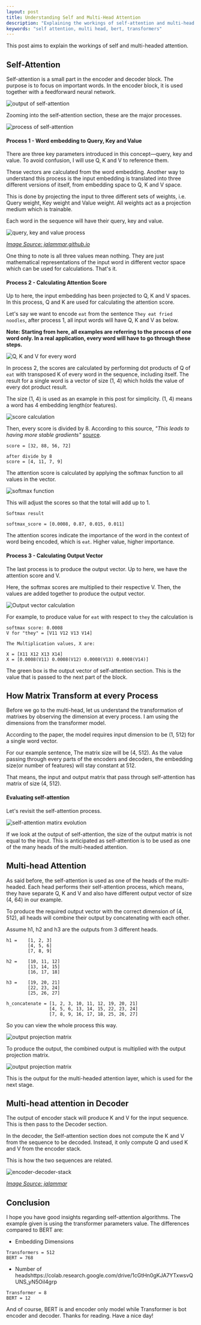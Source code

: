 ```yaml
---
layout: post
title: Understanding Self and Multi-Head Attention
description: "Explaining the workings of self-attention and multi-head attention"
keywords: "self attention, multi head, bert, transformers"
---
```


This post aims to explain the workings of self and multi-headed attention.


## Self-Attention

Self-attention is a small part in the encoder and decoder block. The purpose is to focus on important words. In the encoder block, it is used together with a feedforward neural network.

![output of self-attention](/assets/images/self-attention-input-output.png)

Zooming into the self-attention section, these are the major processes.

![process of self-attention](/assets/images/self-attention-process.png)


#### Process 1 - Word embedding to Query, Key and Value

There are three key parameters introduced in this concept—query, key and value. To avoid confusion, I will use Q, K and V to reference them.

These vectors are calculated from the word embedding. Another way to understand this process is the input embedding is translated into three different versions of itself, from embedding space to Q, K and V space.

This is done by projecting the input to three different sets of weights, i.e. Query weight, Key weight and Value weight. All weights act as a projection medium which is trainable. 

Each word in the sequence will have their query, key and value. 

![query, key and value process](/assets/images/transformer_self_attention_vec.png)

[*Image Source: jalammar.github.io*](https://jalammar.github.io/illustrated-transformer/)

One thing to note is all three values mean nothing. They are just mathematical representations of the input word in different vector space which can be used for calculations. That's it.


#### Process 2 - Calculating Attention Score

Up to here, the input embedding has been projected to Q, K and V spaces. In this process, Q and K are used for calculating the attention score. 

Let's say we want to encode ```eat``` from the sentence ```They eat fried noodles```, after process 1, all input words will have Q, K and V as below.

__Note: Starting from here, all examples are referring to the process of one word only. In a real application, every word will have to go through these steps.__

![Q, K and V for every word](/assets/images/qkv_result.png)

In process 2, the scores are calculated by performing dot products of Q of ```eat``` with transposed K of every word in the sequence, including itself. The result for a single word is a vector of size (1, 4) which holds the value of every dot product result.

The size (1, 4) is used as an example in this post for simplicity. (1, 4) means a word has 4 embedding length(or features). 

![score calculation](/assets/images/score_calculation.png)

Then, every score is divided by 8. According to this source, *"This leads to having more stable gradients"* [source](https://jalammar.github.io/illustrated-transformer/). 

```
score = [32, 88, 56, 72]

after divide by 8
score = [4, 11, 7, 9]
```
The attention score is calculated by applying the softmax function to all values in the vector.

![softmax function](/assets/images/softmax_function.png)

This will adjust the scores so that the total will add up to 1.

```
Softmax result

softmax_score = [0.0008, 0.87, 0.015, 0.011]

```
The attention scores indicate the importance of the word in the context of word being encoded, which is ```eat```. Higher value, higher importance.


#### Process 3 - Calculating Output Vector

The last process is to produce the output vector. Up to here, we have the attention score and V. 

Here, the softmax scores are multiplied to their respective V. Then, the values are added together to produce the output vector. 

![Output vector calculation](/assets/images/attention_score.png)

For example, to produce value for ```eat``` with respect to ```they``` the calculation is

```
softmax score: 0.0008
V for "they" = [V11 V12 V13 V14]

The Multiplication values, X are:

X = [X11 X12 X13 X14]
X = [0.0008(V11) 0.0008(V12) 0.0008(V13) 0.0008(V14)]
```

The green box is the output vector of self-attention section. This is the value that is passed to the next part of the block.


## How Matrix Transform at every Process

Before we go to the multi-head, let us understand the transformation of matrixes by observing the dimension at every process. I am using the dimensions from the transformer model.

According to the paper, the model requires input dimension to be (1, 512) for a single word vector. 

For our example sentence, The matrix size will be (4, 512). As the value passing through every parts of the encoders and decoders, the embedding size(or number of features) will stay constant at 512.

That means, the input and output matrix that pass through self-attention has matrix of size (4, 512).


#### Evaluating self-attention

Let's revisit the self-attention process.

![self-attention matirx evolution](/assets/images/self-attention-evolution.png)

If we look at the output of self-attention, the size of the output matrix is not equal to the input. This is anticipated as self-attention is to be used as one of the many heads of the multi-headed attention.


## Multi-head Attention

As said before, the self-attention is used as one of the heads of the multi-headed. Each head performs their self-attention process, which means, they have separate Q, K and V and also have different output vector of size (4, 64) in our example.

To produce the required output vector with the correct dimension of (4, 512), all heads will combine their output by concatenating with each other.

Assume h1, h2 and h3 are the outputs from 3 different heads.

```
h1 =    [1, 2, 3]    
        [4, 5, 6]
        [7, 8, 9]

h2 =    [10, 11, 12]
        [13, 14, 15]
        [16, 17, 18]

h3 =    [19, 20, 21]
        [22, 23, 24]
        [25, 26, 27]

h_concatenate = [1, 2, 3, 10, 11, 12, 19, 20, 21]    
                [4, 5, 6, 13, 14, 15, 22, 23, 24]
                [7, 8, 9, 16, 17, 18, 25, 26, 27]
```

So you can view the whole process this way.

![output projection matrix](/assets/images/multi-head-evolution.png)

To produce the output, the combined output is multiplied with the output projection matrix.

![output projection matrix](/assets/images/output-projection-matrix.png)

This is the output for the multi-headed attention layer, which is used for the next stage.

## Multi-head attention in Decoder

The output of encoder stack will produce K and V for the input sequence. This is then pass to the Decoder section. 

In the decoder, the Self-attention section does not compute the K and V from the sequence to be decoded. Instead, it only compute Q and used K and V from the encoder stack.

This is how the two sequences are related.

![encoder-decoder-stack](/assets/images/transformer_decoding_2.gif)

[*Image Source: jalammar*](https://jalammar.github.io/images/t/transformer_decoding_2.gif)

## Conclusion

I hope you have good insights regarding self-attention algorithms. The example given is using the transformer parameters value. The differences compared to BERT are:

- Embedding Dimensions
```
Transformers = 512
BERT = 768
```
- Number of headshttps://colab.research.google.com/drive/1cGtHn0gKJA7YTxwsvQUNS_yN5Oil4grp
```
Transformer = 8
BERT = 12
```
And of course, BERT is and encoder only model while Transformer is bot encoder and decoder. Thanks for reading. Have a nice day!
